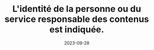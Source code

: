 ---
N: '109'
Rubrique: Identification et contact
title: L'identité de la personne ou du service responsable des contenus est indiquée. 
detail: L'identité de la personne ou du service responsable des contenus est indiquée. 
abstract: 
categories: [" Identification et contact"]
agrege: O4109-E020
opquast: '4 109'
indiceebook: '20'
description: "Règle n° 020"
weight:  020
actif: '1'
layout: rules
date: 2023-09-28
tags: ["", ""]
objectif: ["", ""]
Meo: [""]
Controle: ""
Source: ["Opquast"]
Referential: [""]
Steps: ["", ""]
---